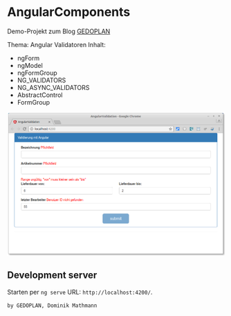 # AngularComponents

Demo-Projekt zum Blog 
[GEDOPLAN](https://javaeeblog.wordpress.com/?p=3735)


Thema: Angular Validatoren
Inhalt:

  - ngForm
  - ngModel
  - ngFormGroup
  - NG_VALIDATORS
  - NG_ASYNC_VALIDATORS
  - AbstractControl
  - FormGroup


![Screenshot](docs/app.png)

## Development server

Starten per `ng serve` URL: `http://localhost:4200/`. 

```
by GEDOPLAN, Dominik Mathmann
```
